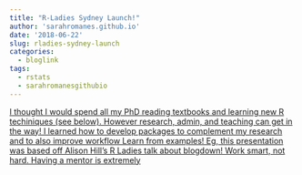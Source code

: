 ```yaml
---
title: "R-Ladies Sydney Launch!"
author: 'sarahromanes.github.io'
date: '2018-06-22'
slug: rladies-sydney-launch
categories:
  - bloglink
tags:
  - rstats
  - sarahromanesgithubio
---
```


[I thought I would spend all my PhD reading textbooks and learning new R techiniques (see below). However research, admin, and teaching can get in the way! I learned how to develop packages to complement my research and to also improve workflow Learn from examples! Eg, this presentation was based off Alison Hill’s R Ladies talk about blogdown! Work smart, not hard. Having a mentor is extremely<i class="fas fa-external-link-alt"></i>](https://sarahromanes.github.io/post/r-ladies-sydney-launch/)

